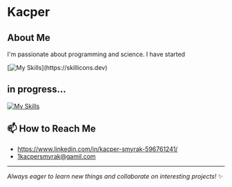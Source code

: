 # Kacper

## About Me
I'm passionate about programming and science. I have started 

  
[![My Skills](https://skillicons.dev/icons?i=azure,powershell,bash,ubuntu,kali,windows,py,cpp,django,dotnet,git,html,css,js,typescript,react,java,latex,mysql,neovim,obsidian,)](https://skillicons.dev)

## in progress...
[![My Skills](https://skillicons.dev/icons?i=cs)](https://skillicons.dev)


## 📫 How to Reach Me
* https://www.linkedin.com/in/kacper-smyrak-596761241/
* 1kacpersmyrak@gamil.com


---
*Always eager to learn new things and collaborate on interesting projects!* ✨
